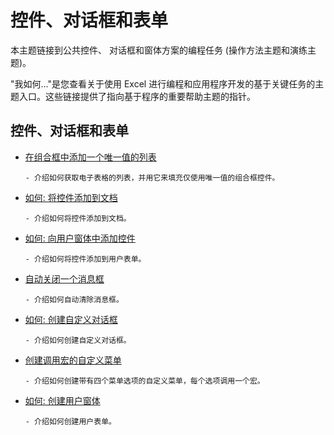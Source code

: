
# 控件、对话框和表单

本主题链接到公共控件、 对话框和窗体方案的编程任务 (操作方法主题和演练主题)。

"我如何..."是您查看关于使用 Excel 进行编程和应用程序开发的基于关键任务的主题入口。这些链接提供了指向基于程序的重要帮助主题的指针。

## 控件、对话框和表单


- [在组合框中添加一个唯一值的列表](e2fa08b1-99bd-49fa-b1a2-5b693f7015e7.md)
    
      - 介绍如何获取电子表格的列表，并用它来填充仅使用唯一值的组合框控件。
    
- [如何: 将控件添加到文档](bd0ddd99-4b38-f9e9-7dfd-4ae271355f5e.md)
    
      - 介绍如何将控件添加到文档。
    
- [如何: 向用户窗体中添加控件](a545be34-b5ed-0146-8de7-422dd4732817.md)
    
      - 介绍如何将控件添加到用户表单。
    
- [自动关闭一个消息框](e4a38fbe-6bed-45dd-98cd-d10376f84322.md)
    
      - 介绍如何自动清除消息框。
    
- [如何: 创建自定义对话框](ee156753-b6f8-3394-0a4c-a3940026579d.md)
    
      - 介绍如何创建自定义对话框。
    
- [创建调用宏的自定义菜单](925976ab-e2ef-4b71-aa06-62fe6ac8a4c3.md)
    
      - 介绍如何创建带有四个菜单选项的自定义菜单，每个选项调用一个宏。
    
- [如何: 创建用户窗体](edfa337f-0cb4-480e-4563-66ab45515e8d.md)
    
      - 介绍如何创建用户表单。
    
